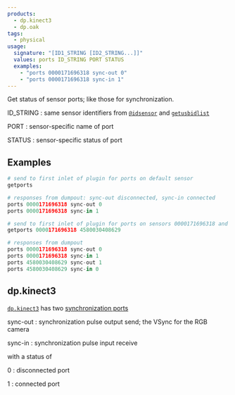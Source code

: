 ```yaml
---
products:
  - dp.kinect3
  - dp.oak
tags:
  - physical
usage:
  signature: "[ID1_STRING [ID2_STRING...]]"
  values: ports ID_STRING PORT STATUS
  examples:
    - "ports 0000171696318 sync-out 0"
    - "ports 0000171696318 sync-in 1"
---
```


Get status of sensor ports; like those for synchronization.

ID_STRING
: same sensor identifiers from [`@idsensor`](../attributes/idsensor.md)
  and [`getusbidlist`](getusbidlist.md)

PORT
: sensor-specific name of port

STATUS
: sensor-specific status of port

## Examples

```python
# send to first inlet of plugin for ports on default sensor
getports

# responses from dumpout: sync-out disconnected, sync-in connected
ports 0000171696318 sync-out 0
ports 0000171696318 sync-in 1

# send to first inlet of plugin for ports on sensors 0000171696318 and 4580030408629
getports 0000171696318 4580030408629

# responses from dumpout
ports 0000171696318 sync-out 0
ports 0000171696318 sync-in 1
ports 4580030408629 sync-out 1
ports 4580030408629 sync-in 0
```

## dp.kinect3

[`dp.kinect3`](../dp.kinect3.md) has two
[synchronization ports](https://learn.microsoft.com/en-US/azure/Kinect-dk/multi-camera-sync)

sync-out
: synchronization pulse output send; the VSync for the RGB camera

sync-in
: synchronization pulse input receive

with a status of

0
: disconnected port

1
: connected port
